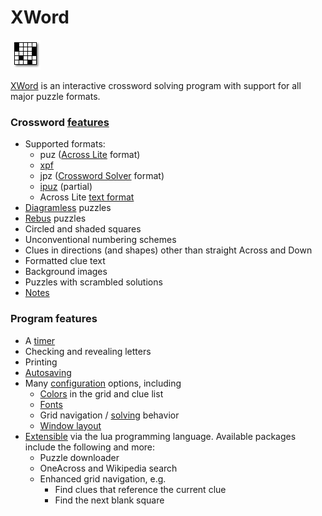 XWord
=====

[![](images/xword.png "XWord")](https://sourceforge.net/projects/wx-xword/)

[XWord](https://sourceforge.net/projects/wx-xword/) is an interactive crossword solving program with support for all major puzzle formats.

### Crossword [features](features.html) ###
- Supported formats:
    - puz ([Across Lite](acrosslite.html) format)
    - [xpf](http://www.xwordinfo.com/XPF/)
    - jpz ([Crossword Solver](crosswordsolver.html) format)
    - [ipuz](http://www.ipuz.org/) (partial)
    - Across Lite [text format](http://www.litsoft.com/across/alite/man/AcrossTextFormat.pdf)
- [Diagramless](diagramless.html) puzzles
- [Rebus](solving.html#rebus_entries) puzzles
- Circled and shaded squares
- Unconventional numbering schemes
- Clues in directions (and shapes) other than straight Across and Down
- Formatted clue text
- Background images
- Puzzles with scrambled solutions
- [Notes](window.html#notes)

### Program features ###
- A [timer](window.html#timer)
- Checking and revealing letters
- Printing
- [Autosaving](preferences.html#auto_save)
- Many [configuration](preferences.html) options, including
    - [Colors](preferences.html#color_preferences) in the grid and clue list
    - [Fonts](preferences.html#font_preferences)
    - Grid navigation / [solving](preferences.html#solving_preferences) behavior
    - [Window layout](layout.html)
- [Extensible](packages.html) via the lua programming language.
  Available packages include the following and more:
    - Puzzle downloader
    - OneAcross and Wikipedia search
    - Enhanced grid navigation, e.g.
        - Find clues that reference the current clue
        - Find the next blank square